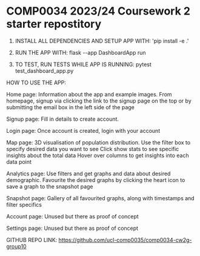 # COMP0034 2023/24 Coursework 2 starter repostitory


1) INSTALL ALL DEPENDENCIES AND SETUP APP WITH:
    'pip install -e .'

2) RUN THE APP WITH:
    flask --app DashboardApp run

3) TO TEST, RUN TESTS WHILE APP IS RUNNING:
    pytest test_dashboard_app.py

HOW TO USE THE APP:

Home page: Information about the app and example images. From homepage, signup via clicking the link to the signup page on the top or by submitting the email box in the left side of the page

Signup page: Fill in details to create account.

Login page: Once account is created, login with your account

Map page: 3D visualisation of population distribution. Use the filter box to specify desired data you want to see
                                                        Click show stats to see specific insights about the total data
                                                        Hover over columns to get insights into each data point
                                                    
Analytics page: Use filters and get graphs and data about desired demographic. Favourite the desired graphs by clicking the heart icon to save a graph to the snapshot page

Snapshot page: Gallery of all favourited graphs, along with timestamps and filter specifics

Account page: Unused but there as proof of concept

Settings page: Unused but there as proof of concept

GITHUB REPO LINK: https://github.com/ucl-comp0035/comp0034-cw2g-group10